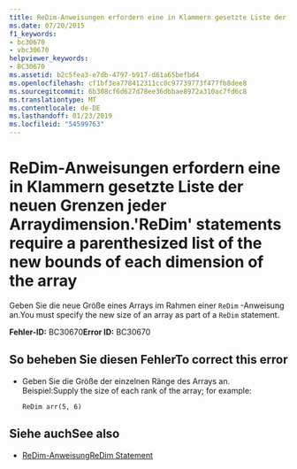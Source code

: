 ```yaml
---
title: ReDim-Anweisungen erfordern eine in Klammern gesetzte Liste der neuen Grenzen jeder Arraydimension.
ms.date: 07/20/2015
f1_keywords:
- bc30670
- vbc30670
helpviewer_keywords:
- BC30670
ms.assetid: b2c5fea3-e7db-4797-b917-d61a65befbd4
ms.openlocfilehash: cf1bf3ea778412311cc0c97739773f477fb8dee8
ms.sourcegitcommit: 6b308cf6d627d78ee36dbbae8972a310ac7fd6c8
ms.translationtype: MT
ms.contentlocale: de-DE
ms.lasthandoff: 01/23/2019
ms.locfileid: "54599763"
---
```

# <a name="redim-statements-require-a-parenthesized-list-of-the-new-bounds-of-each-dimension-of-the-array"></a><span data-ttu-id="4673c-102">ReDim-Anweisungen erfordern eine in Klammern gesetzte Liste der neuen Grenzen jeder Arraydimension.</span><span class="sxs-lookup"><span data-stu-id="4673c-102">'ReDim' statements require a parenthesized list of the new bounds of each dimension of the array</span></span>
<span data-ttu-id="4673c-103">Geben Sie die neue Größe eines Arrays im Rahmen einer `ReDim` -Anweisung an.</span><span class="sxs-lookup"><span data-stu-id="4673c-103">You must specify the new size of an array as part of a `ReDim` statement.</span></span>  
  
 <span data-ttu-id="4673c-104">**Fehler-ID:** BC30670</span><span class="sxs-lookup"><span data-stu-id="4673c-104">**Error ID:** BC30670</span></span>  
  
## <a name="to-correct-this-error"></a><span data-ttu-id="4673c-105">So beheben Sie diesen Fehler</span><span class="sxs-lookup"><span data-stu-id="4673c-105">To correct this error</span></span>  
  
-   <span data-ttu-id="4673c-106">Geben Sie die Größe der einzelnen Ränge des Arrays an. Beispiel:</span><span class="sxs-lookup"><span data-stu-id="4673c-106">Supply the size of each rank of the array; for example:</span></span>  
  
    ```  
    ReDim arr(5, 6)  
    ```  
  
## <a name="see-also"></a><span data-ttu-id="4673c-107">Siehe auch</span><span class="sxs-lookup"><span data-stu-id="4673c-107">See also</span></span>
- [<span data-ttu-id="4673c-108">ReDim-Anweisung</span><span class="sxs-lookup"><span data-stu-id="4673c-108">ReDim Statement</span></span>](../../visual-basic/language-reference/statements/redim-statement.md)
